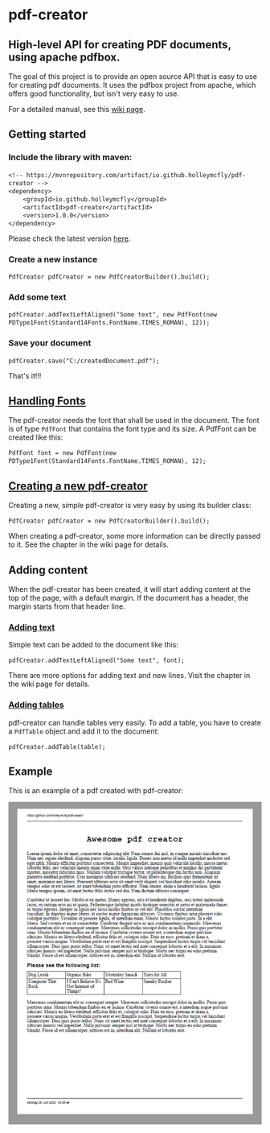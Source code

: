 # pdf-creator
## High-level API for creating PDF documents, using apache pdfbox.

The goal of this project is to provide an open source API that is easy to use for creating pdf documents.
It uses the pdfbox project from apache, which offers good functionality, but isn't very easy to use.

For a detailed manual, see this [wiki page](https://github.com/holleymcfly/pdf-creator/wiki/Usage).

## Getting started
### Include the library with maven:
```
<!-- https://mvnrepository.com/artifact/io.github.holleymcfly/pdf-creator -->
<dependency>
    <groupId>io.github.holleymcfly</groupId>
    <artifactId>pdf-creator</artifactId>
    <version>1.0.0</version>
</dependency>
```
Please check the latest version [here](https://mvnrepository.com/artifact/io.github.holleymcfly/pdf-creator).

### Create a new instance
```
PdfCreator pdfCreator = new PdfCreatorBuilder().build();
```

### Add some text
```
pdfCreator.addTextLeftAligned("Some text", new PdfFont(new PDType1Font(Standard14Fonts.FontName.TIMES_ROMAN), 12));
```

### Save your document
```
pdfCreator.save("C:/createdDocument.pdf");
```

That's it!!!


## [Handling Fonts](https://github.com/holleymcfly/pdf-creator/wiki/Handling-fonts)
The pdf-creator needs the font that shall be used in the document. The font is of type `PdfFont` that contains the font type and its size.
A PdfFont can be created like this:
```
PdfFont font = new PdfFont(new PDType1Font(Standard14Fonts.FontName.TIMES_ROMAN), 12);
```

## [Creating a new pdf-creator](https://github.com/holleymcfly/pdf-creator/wiki/Creating-new-pdf-creators)
Creating a new, simple pdf-creator is very easy by using its builder class:
```
PdfCreator pdfCreator = new PdfCreatorBuilder().build();
```

When creating a pdf-creator, some more information can be directly passed to it. See the chapter in the wiki page for details.


## Adding content
When the pdf-creator has been created, it will start adding content at the top of the page, with a default margin. If the document has a header, the margin starts from that header line.

### [Adding text](https://github.com/holleymcfly/pdf-creator/wiki/Adding-text)
Simple text can be added to the document like this:
```
pdfCreator.addTextLeftAligned("Some text", font);
```

There are more options for adding text and new lines. Visit the chapter in the wiki page for details.

### [Adding tables](https://github.com/holleymcfly/pdf-creator/wiki/Creating-tables)
pdf-creator can handle tables very easily. To add a table, you have to create a `PdfTable` object and add it to the document:
```
pdfCreator.addTable(table);
```

## Example
This is an example of a pdf created with pdf-creator:

![example_table01.jpg](https://github.com/holleymcfly/pdf-creator/blob/master/documentation_images/example_pdf01.jpg)
